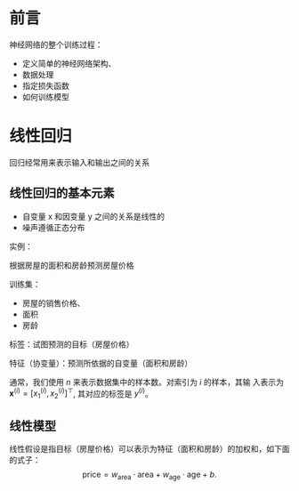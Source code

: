 # 前言

神经网络的整个训练过程：

- 定义简单的神经网络架构、
- 数据处理
- 指定损失函数
- 如何训练模型



# 线性回归

回归经常用来表示输入和输出之间的关系



## 线性回归的基本元素

- 自变量 x 和因变量 y 之间的关系是线性的
- 噪声遵循正态分布 

实例：

根据房屋的面积和房龄预测房屋价格

训练集：

- 房屋的销售价格、
- 面积
- 房龄

标签：试图预测的目标（房屋价格）

特征（协变量）：预测所依据的自变量（面积和房龄）



通常，我们使用 $n$ 来表示数据集中的样本数。对索引为 $i$ 的样本，其输
入表示为 $\mathbf{x}^(i)=[x_1^{(i)},x_2^{(i)}]^\top$, 其对应的标签是 $y^{(i)}$。



## 线性模型

线性假设是指目标（房屋价格）可以表示为特征（面积和房龄）的加权和，如下面的式子：
$$
\mathrm{price}=w_\mathrm{area}\cdot\mathrm{area}+w_\mathrm{age}\cdot\mathrm{age}+b.
$$
